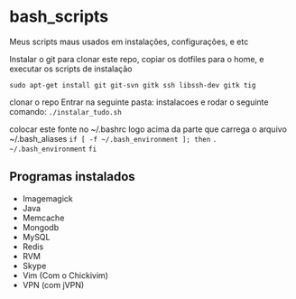 bash_scripts
============

Meus scripts maus usados em instalações, configurações, e etc

Instalar o git para clonar este repo, copiar os dotfiles para o home, e executar os scripts de instalação

```sudo apt-get install git git-svn gitk ssh libssh-dev gitk tig```

clonar o repo
Entrar na seguinte pasta: instalacoes
e rodar o seguinte comando:
```./instalar_tudo.sh```

colocar este fonte no ~/.bashrc logo acima da parte que carrega o arquivo ~/.bash_aliases
```if [ -f ~/.bash_environment ]; then```
  ```. ~/.bash_environment```
```fi```

## Programas instalados
  * Imagemagick
  * Java
  * Memcache
  * Mongodb
  * MySQL
  * Redis
  * RVM
  * Skype
  * Vim (Com o Chickivim)
  * VPN (com jVPN)
